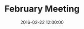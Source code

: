 ---
layout: post
title:  "February Meeting"
date:   2016-02-22 12:00:00
category: growth-economic-development
background: During this first meeting of the Growth & Economic Development subcommittee we'll take a broad look at the subcommittee meeting schedule, review outcomes from the January public meeting, and discuss the goals of this subcommittee.
agenda: growth-and-economic-development-agenda-2016-02-22.pdf
documents:
  - title: Meeting Packet
    doc-url: growth-and-economic-development-packet-2016-02-22.pdf
    doc-type: PDF
  - title: Meeting Slides
    doc-url: growth-and-economic-development-2016-02-22.pdf
    doc-type: PDF
  - title: Goals &amp; Objectives Matrix
    doc-url: goals-and-objectives-matrix-new-growth-economic-development.pdf
    doc-type: PDF
  - title: Growth &amp; Economic Development Notes from January Kick-Off Meeting
    doc-url: growth-and-economic-development-public-meeting-2016-1-26.pdf
    doc-type: PDF
  - title: Vision 2020 - Economic Development Vision
    doc-url: Vision_2020_Master_(strategic)_Plan_Economic Development.pdf
    doc-type: PDF
minutes: growth-and-economic-development-minutes-2-23-16.pdf
---